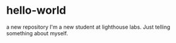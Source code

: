 # hello-world
a new repository
I'm a new student at lighthouse labs.
Just telling something about myself.
